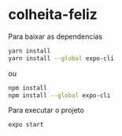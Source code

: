 # colheita-feliz
Para baixar as dependencias
```bash
yarn install
yarn install --global expo-cli
```
ou
```bash
npm install
npm install --global expo-cli
```
Para executar o projeto
```bash
expo start
```
